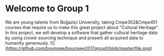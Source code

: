 # Welcome to Group 1
We are young talents from Boğaziçi University, taking Cmpe352&Cmpe451 courses that require us to make this great project about "Cultural Heritage".
In this project, we will develop a software that gather cultural heritage data by using crowd-sourcing technique and present all acquired data to humanity generously.
![] (https://github.com/bounswe/bounswe2017group1/blob/master/file.png)


